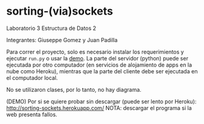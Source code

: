 # sorting-(via)sockets
Laboratorio 3 Estructura de Datos 2

Integrantes: Giuseppe Gomez y Juan Padilla

Para correr el proyecto, solo es necesario instalar los requerimientos y ejecutar `run.py` o usar la [demo](https://sorting-sockets.herokuapp.com/). La parte del servidor (python) puede ser ejecutada por otro computador (en servicios de alojamiento de apps en la nube como Heroku), mientras que la parte del cliente debe ser ejecutada en el computador local.

No se utilizaron clases, por lo tanto, no hay diagrama.

(DEMO) Por si se quiere probar sin descargar (puede ser lento por Heroku): http://sorting-sockets.herokuapp.com/
NOTA: descargar el programa si la web presenta fallos.
